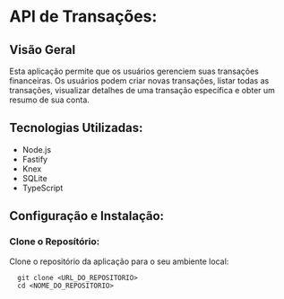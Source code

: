 # API de Transações:

## Visão Geral
Esta aplicação permite que os usuários gerenciem suas transações financeiras. Os usuários podem criar novas transações, listar todas as transações, visualizar detalhes de uma transação específica e obter um resumo de sua conta.

## Tecnologias Utilizadas:
- Node.js
- Fastify
- Knex
- SQLite
- TypeScript

## Configuração e Instalação:

### Clone o Reposítório:
Clone o repositório da aplicação para o seu ambiente local:

```
  git clone <URL_DO_REPOSITORIO>
  cd <NOME_DO_REPOSITORIO>
```

